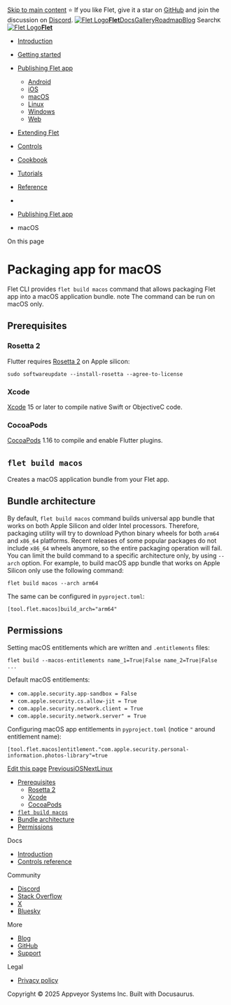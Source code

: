 [Skip to main content](https://flet.dev/docs/publish/macos/#__docusaurus_skipToContent_fallback)
⭐️ If you like Flet, give it a star on [GitHub](https://github.com/flet-dev/flet) and join the discussion on [Discord](https://discord.gg/dzWXP8SHG8).
[![Flet Logo](https://flet.dev/img/logo.svg)**Flet**](https://flet.dev/)[Docs](https://flet.dev/docs/)[Gallery](https://flet.dev/gallery)[Roadmap](https://flet.dev/roadmap)[Blog](https://flet.dev/blog)
[](https://github.com/flet-dev/flet)
Search`K`
[![Flet Logo](https://flet.dev/img/logo.svg)**Flet**](https://flet.dev/)
  * [Introduction](https://flet.dev/docs/)
  * [Getting started](https://flet.dev/docs/getting-started/)
  * [Publishing Flet app](https://flet.dev/docs/publish)
    * [Android](https://flet.dev/docs/publish/android)
    * [iOS](https://flet.dev/docs/publish/ios)
    * [macOS](https://flet.dev/docs/publish/macos)
    * [Linux](https://flet.dev/docs/publish/linux)
    * [Windows](https://flet.dev/docs/publish/windows)
    * [Web](https://flet.dev/docs/publish/web)
  * [Extending Flet](https://flet.dev/docs/publish/macos/)
  * [Controls](https://flet.dev/docs/controls)
  * [Cookbook](https://flet.dev/docs/publish/macos/)
  * [Tutorials](https://flet.dev/docs/tutorials)
  * [Reference](https://flet.dev/docs/reference)


  * [](https://flet.dev/)
  * [Publishing Flet app](https://flet.dev/docs/publish)
  * macOS


On this page
# Packaging app for macOS
Flet CLI provides `flet build macos` command that allows packaging Flet app into a macOS application bundle.
note
The command can be run on macOS only.
## Prerequisites[​](https://flet.dev/docs/publish/macos/#prerequisites "Direct link to Prerequisites")
### Rosetta 2[​](https://flet.dev/docs/publish/macos/#rosetta-2 "Direct link to Rosetta 2")
Flutter requires [Rosetta 2](https://support.apple.com/en-us/HT211861) on Apple silicon:
```
sudo softwareupdate --install-rosetta --agree-to-license
```

### Xcode[​](https://flet.dev/docs/publish/macos/#xcode "Direct link to Xcode")
[Xcode](https://developer.apple.com/xcode/) 15 or later to compile native Swift or ObjectiveC code.
### CocoaPods[​](https://flet.dev/docs/publish/macos/#cocoapods "Direct link to CocoaPods")
[CocoaPods](https://cocoapods.org/) 1.16 to compile and enable Flutter plugins.
## `flet build macos`[​](https://flet.dev/docs/publish/macos/#flet-build-macos "Direct link to flet-build-macos")
Creates a macOS application bundle from your Flet app.
## Bundle architecture[​](https://flet.dev/docs/publish/macos/#bundle-architecture "Direct link to Bundle architecture")
By default, `flet build macos` command builds universal app bundle that works on both Apple Silicon and older Intel processors. Therefore, packaging utility will try to download Python binary wheels for both `arm64` and `x86_64` platforms. Recent releases of some popular packages do not include `x86_64` wheels anymore, so the entire packaging operation will fail.
You can limit the build command to a specific architecture only, by using `--arch` option. For example, to build macOS app bundle that works on Apple Silicon only use the following command:
```
flet build macos --arch arm64
```

The same can be configured in `pyproject.toml`:
```
[tool.flet.macos]build_arch="arm64"
```

## Permissions[​](https://flet.dev/docs/publish/macos/#permissions "Direct link to Permissions")
Setting macOS entitlements which are written and `.entitlements` files:
```
flet build --macos-entitlements name_1=True|False name_2=True|False ...
```

Default macOS entitlements:
  * `com.apple.security.app-sandbox = False`
  * `com.apple.security.cs.allow-jit = True`
  * `com.apple.security.network.client = True`
  * `com.apple.security.network.server" = True`


Configuring macOS app entitlements in `pyproject.toml` (notice `"` around entitlement name):
```
[tool.flet.macos]entitlement."com.apple.security.personal-information.photos-library"=true
```

[Edit this page](https://github.com/flet-dev/website/edit/main/docs/publish/macos.md)
[PreviousiOS](https://flet.dev/docs/publish/ios)[NextLinux](https://flet.dev/docs/publish/linux)
  * [Prerequisites](https://flet.dev/docs/publish/macos/#prerequisites)
    * [Rosetta 2](https://flet.dev/docs/publish/macos/#rosetta-2)
    * [Xcode](https://flet.dev/docs/publish/macos/#xcode)
    * [CocoaPods](https://flet.dev/docs/publish/macos/#cocoapods)
  * [`flet build macos`](https://flet.dev/docs/publish/macos/#flet-build-macos)
  * [Bundle architecture](https://flet.dev/docs/publish/macos/#bundle-architecture)
  * [Permissions](https://flet.dev/docs/publish/macos/#permissions)


Docs
  * [Introduction](https://flet.dev/docs)
  * [Controls reference](https://flet.dev/docs/controls)


Community
  * [Discord](https://discord.gg/dzWXP8SHG8)
  * [Stack Overflow](https://stackoverflow.com/questions/tagged/flet)
  * [X](https://x.com/fletdev)
  * [Bluesky](https://bsky.app/profile/fletdev.bsky.social)


More
  * [Blog](https://flet.dev/blog)
  * [GitHub](https://github.com/flet-dev/flet)
  * [Support](https://flet.dev/support)


Legal
  * [Privacy policy](https://flet.dev/privacy-policy)


Copyright © 2025 Appveyor Systems Inc. Built with Docusaurus.
